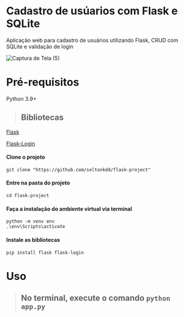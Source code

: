 # Cadastro de usúarios com Flask e SQLite
Aplicação web para cadastro de usuários utilizando Flask, CRUD com SQLite e validação de login

![Captura de Tela (5)](https://github.com/user-attachments/assets/dfcd2a7c-cf0d-4695-ac5a-37b72ea2a32a)

# Pré-requisitos

Python 3.9+

> ## Bibliotecas

[Flask](https://flask.palletsprojects.com/en/stable/quickstart/)

[Flask-Login](https://flask-login.readthedocs.io/en/latest/)

#### Clone o projeto
    git clone "https://github.com/seltonkdd/flask-project"
#### Entre na pasta do projeto
    cd flask-project

#### Faça a instalação do ambiente virtual via terminal
    python -m venv env
    .\env\Scripts\activate

#### Instale as bibliotecas

    pip install flask flask-login

# Uso

> ## No terminal, execute o comando `python app.py`
